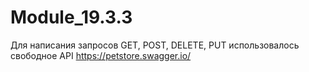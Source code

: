 # Module_19.3.3
Для написания запросов GET, POST, DELETE, PUT использовалось свободное API https://petstore.swagger.io/
